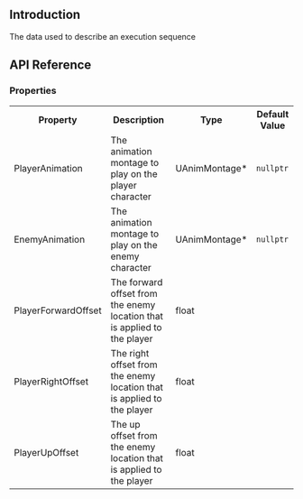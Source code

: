 ## Introduction
The data used to describe an execution sequence

## API Reference
### Properties
<table>
	<tr>
		<th>Property</th>
		<th>Description</th>
		<th>Type</th>
		<th>Default Value</th>
	</tr>
	<tr>
		<td>PlayerAnimation</td>
		<td>The animation montage to play on the player character</td>
		<td>UAnimMontage*</td>
		<td><code>nullptr</code></td>
	</tr>
	<tr>
		<td>EnemyAnimation</td>
		<td>The animation montage to play on the enemy character</td>
		<td>UAnimMontage*</td>
		<td><code>nullptr</code></td>
	</tr>
	<tr>
		<td>PlayerForwardOffset</td>
		<td>The forward offset from the enemy location that is applied to the player</td>
		<td>float</td>
		<td></td>
	</tr>
	<tr>
		<td>PlayerRightOffset</td>
		<td>The right offset from the enemy location that is applied to the player</td>
		<td>float</td>
		<td></td>
	</tr>
	<tr>
		<td>PlayerUpOffset</td>
		<td>The up offset from the enemy location that is applied to the player</td>
		<td>float</td>
		<td></td>
	</tr>
</table>
